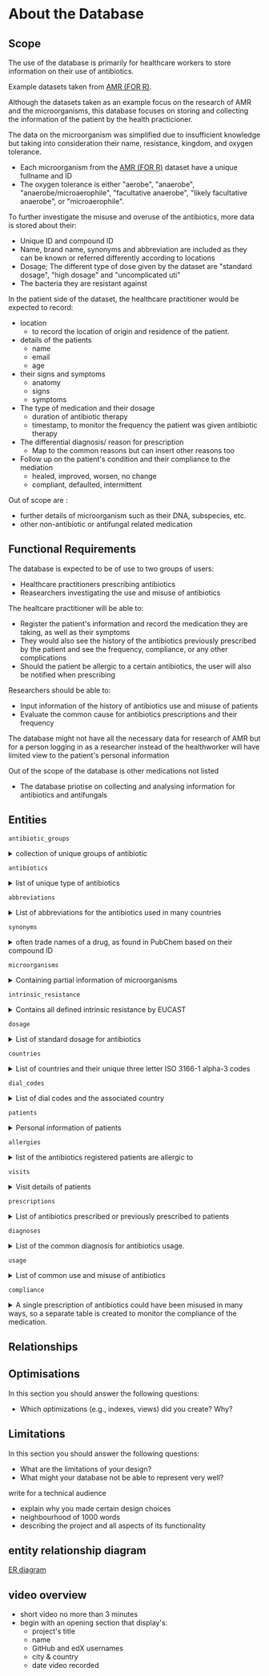 # About the Database
## Scope
The use of the database is primarily for healthcare workers to store information on their use of antibiotics.

Example datasets taken from [AMR (FOR R)](https://msberends.github.io/AMR/index.html).

Although the datasets taken as an example focus on the research of AMR and the microorganisms, this database focuses on storing and collecting the information of the patient by the health practicioner.

The data on the microorganism was simplified due to insufficient knowledge but taking into consideration their name, resistance, kingdom, and oxygen tolerance.
- Each microorganism from the [AMR (FOR R)](https://msberends.github.io/AMR/index.html) dataset have a unique fullname and ID
- The oxygen tolerance is either "aerobe", "anaerobe", "anaerobe/microaerophile", "facultative anaerobe", "likely facultative anaerobe", or "microaerophile".


To further investigate the misuse and overuse of the antibiotics, more data is stored about their:
- Unique ID and compound ID
- Name, brand name, synonyms and abbreviation are included as they can be known or referred differently according to locations
- Dosage; The different type of dose given by the dataset are "standard  dosage", "high dosage" and "uncomplicated uti"
- The bacteria they are resistant against

In the patient side of the dataset, the healthcare practitioner would be expected to record:
- location
    - to record the location of origin and residence of the patient.
- details of the patients
    - name
    - email
    - age
- their signs and symptoms
    - anatomy
    - signs
    - symptoms
- The type of medication and their dosage
    - duration of antibiotic therapy
    - timestamp, to monitor the frequency the patient was given antibiotic therapy
- The differential diagnosis/ reason for prescription
    - Map to the common reasons but can insert other reasons too
- Follow up on the patient's condition and their compliance to the mediation
    - healed, improved, worsen, no change
    - compliant, defaulted, intermittent

Out of scope are :
- further details of microorganism such as their DNA, subspecies, etc.
- other non-antibiotic or antifungal related medication

## Functional Requirements

The database is expected to be of use to two groups of users:
- Healthcare practitioners prescribing antibiotics
- Reasearchers investigating the use and misuse of antibiotics

The healtcare practitioner will be able to:
- Register the patient's information and record the medication they are taking, as well as their symptoms
- They would also see the history of the antibiotics previously prescribed by the patient and see the frequency, compliance, or any other complications
- Should the patient be allergic to a certain antibiotics, the user will also be notified when prescribing

Researchers should be able to:
- Input information of the history of antibiotics use and misuse of patients
- Evaluate the common cause for antibiotics prescriptions and their frequency

The database might not have all the necessary data for research of AMR but for a person logging in as a researcher instead of the healthworker will have limited view to the patient's personal information

Out of the scope of the database is other medications not listed
- The database priotise on collecting and analysing information for antibiotics and antifungals

## Entities

`antibiotic_groups`
<details>
<summary>collection of unique groups of antibiotic</summary>

- `id`
    - Primary Key
    - `TINYINT UNSIGNED NOT NULL`
    - `TINYINT` is used because there are only 22 unique groups of antibiotics in the dataset, and this is unlikely to increase over 255, the maximum value for unsigned `TINYINT`
- `name`
    - short and concise group name based on WHONET and WHOCC
    - `VARCHAR(32) NOT NULL`
</details>

`antibiotics`
<details>
<summary>list of unique type of antibiotics</summary>

- `ab`
    - Antibiotic ID
    - The official EARS-Net (European Antimicrobial Resistance Surveillance Network) codes where available, unique
    - Primary Key
    - `CHAR(3) NOT NULL UNIQUE`
    - The official code for antibiotics are the unique combination of 3 letters, so the data type of `CHAR(3)` is used.
- `cid`
    - Compound ID as found in PubChem, unique
    - `INT UNSIGNED UNIQUE`
    - Although unique, some antibiotics in the dataset does not have a compound ID so they `NULL` value is allowed
- `name`
    - Official name as used by WHONET/EARS-Net or the WHO, unique.
    - `VARCHAR(64) UNIQUE`
- `group_id`
    - Foreign Key to `antibiotic_groups`'s `id`
    - `TINYINT UNSIGNED NOT NULL`
</details>

`abbreviations`
<details>
<summary>List of abbreviations for the antibiotics used in many countries</summary>

- `id`
    - Primary Key
    - `SMALLINT UNSIGNED NOT NULL UNIQUE AUTO_INCREMENT`
    - 484 abbreviations in the dataset so `SMALLINT` is used
- `ab_id`
    - Foreign Key to the unique ID of the antibiotic related to the `ab` column on the `antibiotics` table
    - `CHAR(3) NOT NULL`
- `abbr`
    - abbreviated name
    - `VARCHAR(32) NOT NULL`
</details>

`synonyms`
<details>
<summary>often trade names of a drug, as found in PubChem based on their compound ID</summary>

- `id`
    - Primary Key
    - `SMALLINT UNSIGNED NOT NULL UNIQUE AUTO_INCREMENT`
    - 5933 synonyms in the dataset so `SMALLINT` is used
- `ab_id`
    - Foreign Key to the unique ID of the antibiotic related to the `ab` column on the `antibiotics` table
    - `CHAR(3) NOT NULL`
- `synonym`
    - The other name of the drug
    - `VARCHAR(32) NOT NULL`
</details>

`microorganisms`
<details>
<summary>Containing partial information of microorganisms</summary>

- `mo`
    - Primary Key
    - `VARCHAR(16) NOT NULL UNIQUE`
    - The unique identifier of each microorganism taken from the dataset
- `fullname`
    - `VARCHAR(32) NOT NULL UNIQUE`
    - fullname Unique identifier
- `kingdom`
    - The taxonomic kingdom of the microorganism
    - `ENUM('Bacteria', 'Fungi', '(unknown kingdom)', 'Protozoa', 'Archaea', 'Animalia', 'Chromista')`
- `oxygen_tolerance`
    - The oxygen tolerance of the microorganism
    - Items that contain "likely" are missing from BacDive and were extrapolated from other species within the same genus to guess the oxygen tolerance. 
    - `ENUM('facultative anaerobe', 'likely facultative anaerobe', 'anaerobe', 'aerobe', 'microaerophile', 'anaerobe/microaerophile')`

For the `kingdom` and `oxygen_tolerance` of the microorganism, creating a separate table to be referenced as foreign key was considered.
However, since the collection of set was small and very unlikely to change, the data type `ENUM` was used instead
</details>

`intrinsic_resistance`
<details>
<summary>Contains all defined intrinsic resistance by EUCAST</summary>

Intrinsic resistance is when a bacterial species is naturally resistant to a certain antibiotic or family of antibiotics, without the need for mutation or gain of further genes. This means that these antibiotics can never be used to treat infections caused by that species of bacteria.

- `mo`
    - The unique identifier of an organism
    - Foreign Key referencing the `mo` column in the `microorganisms` table
- `ab`
    - The unique identifier of an antibiotic
    - Foreign Key referencing the `ab` column in the `antibiotics` table

</details>

`dosage`
<details>
<summary>List of standard dosage for antibiotics</summary>

- `id`
- `ab`
- `type`
- `min_dose`
    - in milligram
- `max_dose`
    - in milligram, allowed NULL for doses that does not have a range
- `per_kg`
    - 0 for false, 1 for true
    - If true, the dose is considered mg/kg. Otherwise, dose is as is.
- `administration`
    - `ENUM('iv','oral','im')`
    - Allowed NULL because of some missing information in the csv dataset

</details>


`countries`
<details>
<summary>List of countries and their unique three letter ISO 3166-1 alpha-3 codes </summary>

- `code`
    - Primary key
    - `CHAR(3) UNIQUE NOT NULL`
    - Added constraint to ensure the value inserted into this column is always uppercase
- `name`
    - The official english name of a country

</details>

`dial_codes`
<details>
<summary>List of dial codes and the associated country</summary>

Separated from the `countries` table as there are some countries that share dial codes and some that have multiple

- `id`
    - Primary Key
    - `SMALLINT UNSIGNED NOT NULL UNIQUE AUTO_INCREMENT`
- `dial`
    - The dial code of the country without any '-' symbol.
    - `SMALLINT UNSIGNED NOT NULL`
- `country_code`
    - Foreign Key referencing the `code` column in the `countries` table

Added a unique constraint to ensure that there is no duplicate row of a country with a similar dial code.

</details>

`patients`
<details>
<summary>Personal information of patients</summary>

- `id`
    - Primary Key
    - `INT UNSIGNED NOT NULL UNIQUE AUTO_INCREMENT`
- `full name`
    - Full name of the patient
    - Although it is common for name of a person to be stored into first name and last name, this information is stored this way to take into consideration for cultures that does not have a surname or last name. From my experience living in Malaysia, where many does not have a last name and instead have their father's name following their first name, there had always been confusion on what should be included in the last name section of a formal form. This results in inconsistencies with the name in a particular form and the name in the National Identification Card.
    - `VARCHAR(100) TEXT NOT NULL`
- `email`
    - email of the patient, allowed `NULL` to take into consideration for patients without one.
    - `VARCHAR(100) TEXT`
- `dial_code_id`
    - Foreign key, referencing the `id` column in the `dial_codes` table
- `phone`
    - `VARCHAR(15)`
    - `CHECK(phone is NULL or phone regexp '^[0-9]+$')`
    - Used `VARCHAR` instead of int to take into consideration of phone numbers that need to be stored with 0 as the leading character.
    - Constraint added to only allow digits to be stored in this column.
- `medical_history`
    - Notable medical history of the patient
- `birth_date`
    - `DATE NOT NULL`
    - Stored in 'YYYY-MM-DD' format.
- `resident_country_code`
    - Foreign Key referencing the `code` column in the `countries` table
- `birth_country_code`
    - Foreign Key referencing the `code` column in the `countries` table
- `deleted`
    - 0 for false, 1 for true
    - `ENUM(0,1) DEFAULT 0` 
    

</details>

`allergies`
<details>
<summary>list of the antibiotics registered patients are allergic to</summary>

- `id`
    - Primary Key 
    - `INT UNSIGNED NOT NULL UNIQUE AUTO_INCREMENT`
- `patient_id`
    - Foreign Key referencing the `id` column in the `patients` table
- `ab`
    - Foreign Key referencing the `ab` column in the `antibiotics` table

Added constraint between `patient_id` and `ab` so that no duplicate of the same information.

</details>

`visits`
<details>
<summary>Visit details of patients</summary>

- `id`
    - Primary Key
    - `INT UNSIGNED NOT NULL UNIQUE AUTO_INCREMENT`
- `patient_id`
    - Foreign Key referencing the `id` column in the `patients` table
- `visit_date`
    - `DATE DEFAULT NOW`
- `timestamp`
    - `DATETIME DEFAULT CURRENT_TIMESTAMP`
- `signs_and_symptoms`
- `deleted`
    - 0 for false, 1 for true
    - `ENUM(0,1) DEFAULT 0` 

The `visits` table purposed is to collect information on the signs and symptoms of the patient.
For accountability:

</details>


`prescriptions`
<details>
<summary>List of antibiotics prescribed or previously prescribed to patients</summary>

- `patient_id`
    - Foreign Key referencing the `id` column in the `patients` table 
- `dose_id`
    - Foreign Key referencing the `id` column in the `dosage` table 
    - Default NULL
- `prescription_date`
    - `DATE DEFAULT NOW`
- `timestamp`
    - `DATETIME DEFAULT CURRENT_TIMESTAMP`
- `deleted`
    - 0 for false, 1 for true
    - `ENUM(0,1) DEFAULT 0` 
- `diagnosis_id`
    - Default NULL
- `deleted`
    - 0 for false, 1 for true
    - `ENUM(0,1) DEFAULT 0` 

The purpose of this table is to record antibiotics prescribed to the patient by the current user or previously taken by the patients.
Often patients did not know what or why they were prescribed antibiotics, this also includes those who took antibiotics without prescriptions. Thus, the `dose_id` and `diagnosis_id` is allowed `NULL` so that it can be further investigated in the future.

</details>

`diagnoses`
<details>
<summary>List of the common diagnosis for antibiotics usage.</summary>

- `id`
    - Primary Key
- `diagnosis`
    - `VARCHAR(64) NOT NULL`

</details>

`usage`
<details>
<summary>List of common use and misuse of antibiotics</summary>

Created a table instead of `ENUM` for easier potential new insertion.
- `id`
- `use`

</details>

`compliance`
<details>
<summary>A single prescription of antibiotics could have been misused in many ways, so a separate table is created to monitor the compliance of the medication.</summary>

- `prescription_id`
- `use_id`
Primary Key(`prescription_id`, `use_id`)

</details>


## Relationships

## Optimisations
In this section you should answer the following questions:

* Which optimizations (e.g., indexes, views) did you create? Why?

## Limitations
In this section you should answer the following questions:

* What are the limitations of your design?
* What might your database not be able to represent very well?


write for a technical audience 
- explain why you made certain design choices
- neighbourhood of 1000 words
- describing the project and all aspects of its functionality

## entity relationship diagram
[ER diagram](images/ER_diagram.png)

## video overview
- short video no more than 3 minutes
- begin with an opening section that display's:
    - project's title
    - name
    - GitHub and edX usernames
    - city & country
    - date video recorded